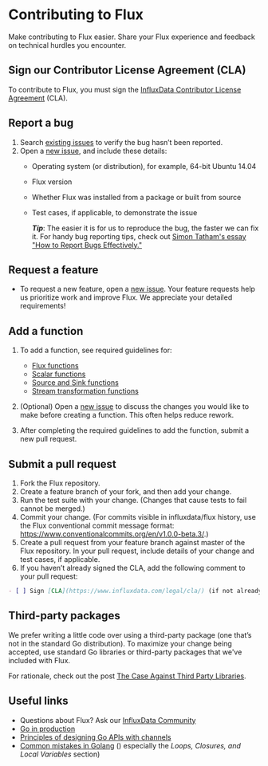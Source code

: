 # Contributing to Flux 

Make contributing to Flux easier. Share your Flux experience and feedback on technical hurdles you encounter. 

## Sign our Contributor License Agreement (CLA)
To contribute to Flux, you must sign the [InfluxData Contributor License Agreement](https://www.influxdata.com/legal/cla/) (CLA).

## Report a bug
1. Search [existing issues](https://github.com/influxdata/flux/issues) to verify the bug hasn’t been reported.
2. Open a [new issue](https://github.com/influxdata/flux/issues/new), and include these details:
   * Operating system (or distribution), for example, 64-bit Ubuntu 14.04
   * Flux version
   * Whether Flux was installed from a package or built from source
   * Test cases, if applicable, to demonstrate the issue
   
        **_Tip_**: The easier it is for us to reproduce the bug, the faster we can fix it. For handy bug reporting tips, check out [Simon Tatham's essay "How to Report Bugs Effectively."](http://www.chiark.greenend.org.uk/~sgtatham/bugs.html)

## Request a feature
* To request a new feature, open a [new issue](https://github.com/influxdata/flux/issues/new). Your feature requests help us prioritize work and improve Flux. We appreciate your detailed requirements!

## Add a function
1. To add a function, see required guidelines for:
   * [Flux functions](https://github.com/influxdata/flux/docs/contributing/Flux_Functions.md)
   * [Scalar functions](https://github.com/influxdata/flux/docs/contributing/Scalar_Functions.md)
   * [Source and Sink functions](https://github.com/influxdata/flux/docs/contributing/Source_and_Sink_Functions.md)
   * [Stream transformation functions](https://github.com/influxdata/flux/docs/contributing/Stream_Transformation_Functions.md)

2. (Optional) Open a [new issue](https://github.com/influxdata/flux/issues/new) to discuss the changes you would like to make before creating a function. This often helps reduce rework.

3. After completing the required guidelines to add the function, submit a new pull request.

## Submit a pull request
1. Fork the Flux repository.
2. Create a feature branch of your fork, and then add your change. 
3. Run the test suite with your change. (Changes that cause tests to fail cannot be merged.)
4. Commit your change. (For commits visible in influxdata/flux history, use the Flux conventional commit message format: https://www.conventionalcommits.org/en/v1.0.0-beta.3/.)
5. Create a pull request from your feature branch against master of the Flux repository. In your pull request, include details of your change and test cases, if applicable. 
6. If you haven’t already signed the CLA, add the following comment to your pull request:

```md
- [ ] Sign [CLA](https://www.influxdata.com/legal/cla/) (if not already signed)
```

## Third-party packages
We prefer writing a little code over using a third-party package (one that’s not in the standard Go distribution). To maximize your change being accepted, use standard Go libraries or third-party packages that we've included with Flux.

For rationale, check out the post [The Case Against Third Party Libraries](http://blog.gopheracademy.com/advent-2014/case-against-3pl/).

## Useful links
- Questions about Flux? Ask our [InfluxData Community](https://community.influxdata.com/)
- [Go in production](http://peter.bourgon.org/go-in-production/)
- [Principles of designing Go APIs with channels](https://inconshreveable.com/07-08-2014/principles-of-designing-go-apis-with-channels/)
- [Common mistakes in Golang](http://soryy.com/blog/2014/common-mistakes-with-go-lang/) ()
  especially the _Loops, Closures, and Local Variables_ section)
